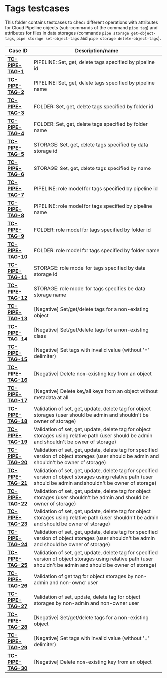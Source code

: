 # Tags testcases

This folder contains testcases to check different operations with attributes for Cloud Pipeline objects (sub-commands of the command `pipe tag`) and attributes for files in data storages (commands `pipe storage get-object-tags`, `pipe storage set-object-tags` and `pipe storage delete-object-tags`).

| Case ID | Description/name |
|---|---|
| [**TC-PIPE-TAG-1**](TC-PIPE-TAG-1.md) | PIPELINE: Set, get, delete tags specified by pipeline id |
| [**TC-PIPE-TAG-2**](TC-PIPE-TAG-2.md) | PIPELINE: Set, get, delete tags specified by pipeline name |
| [**TC-PIPE-TAG-3**](TC-PIPE-TAG-3.md) | FOLDER: Set, get, delete tags specified by folder id |
| [**TC-PIPE-TAG-4**](TC-PIPE-TAG-4.md) | FOLDER: Set, get, delete tags specified by folder name |
| [**TC-PIPE-TAG-5**](TC-PIPE-TAG-5.md) | STORAGE: Set, get, delete tags specified by data storage id |
| [**TC-PIPE-TAG-6**](TC-PIPE-TAG-6.md) | STORAGE: Set, get, delete tags specified by name |
| [**TC-PIPE-TAG-7**](TC-PIPE-TAG-7.md) | PIPELINE: role model for tags specified by pipeline id |
| [**TC-PIPE-TAG-8**](TC-PIPE-TAG-8.md) | PIPELINE: role model for tags specified by pipeline name |
| [**TC-PIPE-TAG-9**](TC-PIPE-TAG-9.md) | FOLDER: role model for tags specified by folder id |
| [**TC-PIPE-TAG-10**](TC-PIPE-TAG-10.md) | FOLDER: role model for tags specified by folder name |
| [**TC-PIPE-TAG-11**](TC-PIPE-TAG-11.md) | STORAGE: role model for tags specified by data storage id |
| [**TC-PIPE-TAG-12**](TC-PIPE-TAG-12.md) | STORAGE: role model for tags specifies be data storage name |
| [**TC-PIPE-TAG-13**](TC-PIPE-TAG-13.md) | \[Negative\] Set/get/delete tags for a non-existing object |
| [**TC-PIPE-TAG-14**](TC-PIPE-TAG-14.md) | \[Negative\] Set/get/delete tags for a non-existing class |
| [**TC-PIPE-TAG-15**](TC-PIPE-TAG-15.md) | \[Negative\] Set tags with invalid value (without '=' delimiter) |
| [**TC-PIPE-TAG-16**](TC-PIPE-TAG-16.md) | \[Negative\] Delete non-existing key from an object |
| [**TC-PIPE-TAG-17**](TC-PIPE-TAG-17.md) | \[Negative\] Delete key/all keys from an object without metadata at all |
| [**TC-PIPE-TAG-18**](TC-PIPE-TAG-18.md) | Validation of set, get, update, delete tag for object storages (user should be admin and shouldn't be owner of storage) |
| [**TC-PIPE-TAG-19**](TC-PIPE-TAG-19.md) | Validation of set, get, update, delete tag for object storages using relative path (user should be admin and shouldn't be owner of storage) |
| [**TC-PIPE-TAG-20**](TC-PIPE-TAG-20.md) | Validation of set, get, update, delete tag for specified version of object storages (user should be admin and shouldn't be owner of storage) |
| [**TC-PIPE-TAG-21**](TC-PIPE-TAG-21.md) | Validation of set, get, update, delete tag for specified version of object storages using relative path (user should be admin and shouldn't be owner of storage) |
| [**TC-PIPE-TAG-22**](TC-PIPE-TAG-22.md) | Validation of set, get, update, delete tag for object storages (user shouldn't be admin and should be owner of storage) |
| [**TC-PIPE-TAG-23**](TC-PIPE-TAG-23.md) | Validation of set, get, update, delete tag for object storages using relative path (user shouldn't be admin and should be owner of storage) |
| [**TC-PIPE-TAG-24**](TC-PIPE-TAG-24.md) | Validation of set, get, update, delete tag for specified version of object storages (user shouldn't be admin and should be owner of storage) |
| [**TC-PIPE-TAG-25**](TC-PIPE-TAG-25.md) | Validation of set, get, update, delete tag for specified version of object storages using relative path (user shouldn't be admin and should be owner of storage) |
| [**TC-PIPE-TAG-26**](TC-PIPE-TAG-26.md) | Validation of get tag for object storages by non-admin and non-owner user |
| [**TC-PIPE-TAG-27**](TC-PIPE-TAG-27.md) | Validation of set, update, delete tag for object storages by non-admin and non-owner user |
| [**TC-PIPE-TAG-28**](TC-PIPE-TAG-28.md) | \[Negative\] Set/get/delete tags for a non-existing object |
| [**TC-PIPE-TAG-29**](TC-PIPE-TAG-29.md) | \[Negative\] Set tags with invalid value (without '=' delimiter) |
| [**TC-PIPE-TAG-30**](TC-PIPE-TAG-30.md) | \[Negative\] Delete non-existing key from an object |
